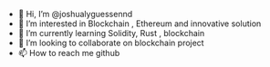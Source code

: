 - 👋 Hi, I’m @joshualyguessennd
- 👀 I’m interested in Blockchain , Ethereum and innovative solution
- 🌱 I’m currently learning Solidity, Rust , blockchain 
- 💞️ I’m looking to collaborate on blockchain project 
- 📫 How to reach me github

<!---
joshualyguessennd/joshualyguessennd is a ✨ special ✨ repository because its `README.md` (this file) appears on your GitHub profile.
You can click the Preview link to take a look at your changes.
--->
